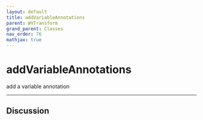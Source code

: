 ```yaml
---
layout: default
title: addVariableAnnotations
parent: WVTransform
grand_parent: Classes
nav_order: 76
mathjax: true
---
```


#  addVariableAnnotations

add a variable annotation


---

## Discussion

  
